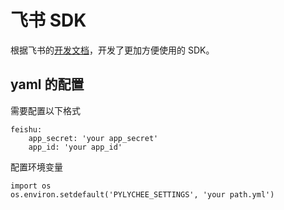 # 飞书 SDK

   根据飞书的[开发文档](https://open.feishu.cn/document/ukTMukTMukTM/uQjN3QjL0YzN04CN2cDN)，开发了更加方便使用的 SDK。

## yaml 的配置
需要配置以下格式

    feishu:
        app_secret: 'your app_secret'
        app_id: 'your app_id'
        
配置环境变量

    import os
    os.environ.setdefault('PYLYCHEE_SETTINGS', 'your path.yml')
